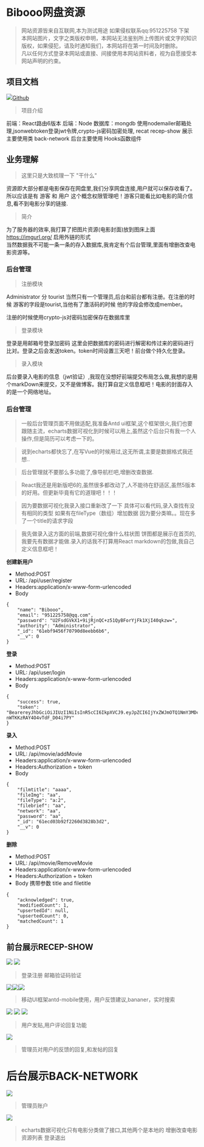# Bibooo网盘资源

> 网站资源皆来自互联网,本为测试用途 如果侵权联系qq:951225758 下架<br/>
> 本网站图片，文字之类版权申明，本网站无法鉴别所上传图片或文字的知识版权，如果侵犯，请及时通知我们，本网站将在第一时间及时删除。<br/>
> 凡以任何方式登录本网站或直接、间接使用本网站资料者，视为自愿接受本网站声明的约束。

## 项目文档
 <a href="https://github.com/alin25730"><img src="https://github.githubassets.com/images/icons/emoji/memo.png" class="emoji" >Github</a> 

> 项目介绍<br/>

前端：React路由6版本   后端：Node  数据库：mongdb 使用nodemailer邮箱处理,jsonwebtoken登录jwt令牌,crypto-js密码加密处理,
recat recep-show 展示主要使用类 back-network 后台主要使用 Hooks函数组件

## 业务理解

> 这里只是大致梳理一下 "干什么" 

资源即大部分都是电影保存在网盘里,我们分享网盘连接,用户就可以保存收看了。 所以应该是有 游客 和 用户 这个概念权限管理吧！游客只能看比如电影的简介信息,看不到电影分享的链接.

> 简介

为了服务器的效率,我打算了把图片资源(电影封面)放到图床上面 https://imgurl.org/ 启用外链的形式<br/>
当然数据我不可能一条一条的存入数据库,我肯定有个后台管理,里面有增删改查电影资源等。

### 后台管理

> 注册模块

Administrator 分 tourist  当然只有一个管理员,后台和前台都有注册。在注册的时候 游客的字段是tourist,当他有了激活码的时候 他的字段会修改成member。


注册的时候使用crypto-js对密码加密保存在数据库里

> 登录模块

登录是用邮箱号登录加密码 这里会把数据库的密码进行解密和传过来的密码进行比对。登录之后会发送token。token时间设置三天吧！前台做个持久化登录。

> 录入模块

后台要录入电影的信息（jwt验证）,我现在没想好前端提交布局怎么做,我想的是用个markDown来提交，又不是做博客。我打算自定义信息框吧！电影的封面存入的是一个网络地址。

### 后台管理

> 一般后台管理页面不用做适配,我准备Antd ui框架,这个框架很火,我们也要跟随主流，echarts数据可视化到时候可以用上,虽然这个后台只有我一个人操作,但是简历可以考虑一下的。

> 说到echarts都快忘了,在写Vue的时候用过,这无所谓,主要是数据格式我还想..

> 后台管理就不要那么多功能了,像导航栏吧,增删改查数据.

> React我还是用新版吧6的,虽然很多都改动了,人不能待在舒适区,虽然5版本的好用。但更新毕竟有它的道理吧！！！

> 因为要数据可视化我录入接口重新改了一下 具体可以看代码,录入查找有没有相同的类型 如果有在fileType（数组）增加数据 因为要分类嘛。。现在多了一个title的请求字段

> 我先做录入这方面的前端,数据可视化像什么柱状图 饼图都是展示在首页的,我要先有数据才能做.录入的话我不打算用React markdown的包做,我自己定义信息框吧！

<b>创建新用户</b>
* Method:POST
* URL: /api/user/register
* Headers:application/x-www-form-urlencoded
* Body
```
{
	"name": "Bibooo",
	"email": "951225758@qq.com",
	"password": "U2FsdGVkX1+9ijRjnQC+z51QyBForYjFk1XjI40qkzw=",
	"authority": "Administrator",
	"_id": "61ebf9456f70790d8eebb6b6",
	"__v": 0
}
```
<b>登录</b>

* Method:POST
* URL: /api/user/login
* Headers:application/x-www-form-urlencoded
* Body
```
{
	"success": true,
	"token": "BearereyJhbGciOiJIUzI1NiIsInR5cCI6IkpXVCJ9.eyJpZCI6IjYxZWJmOTQ1NmY3MDc5MGQ4ZWViYjZiNiIsIm5hbWUiOiJCaWJvb28iLCJhdXRob3JpdHkiOiJBZG1pbmlzdHJhdG9yIiwiaWF0IjoxNjQyODU2OTM4LCJleHAiOjE2NDI4NjU4MjZ9.spW9xshqVbZ8IrhMEZ-nWTKKzRAY4O4vTdF_D04i7PY"
}
```

<b>录入</b>

* Method:POST
* URL: /api/movie/addMovie
* Headers:application/x-www-form-urlencoded
* Headers:Authorization + token
* Body
```
{
	"filmtitle": "aaaa",
	"fileImg": "aa",
	"fileType": "a:2",
	"filebrief": "aa",
	"network": "aa",
	"password": "aa",
	"_id": "61ecd03b92f2260d3828b3d2",
	"__v": 0
}
```

<b>删除</b>

* Method:POST
* URL: /api/movie/RemoveMovie
* Headers:application/x-www-form-urlencoded
* Headers:Authorization + token
* Body 携带参数 title and filetitle
```
{
	"acknowledged": true,
	"modifiedCount": 1,
	"upsertedId": null,
	"upsertedCount": 0,
	"matchedCount": 1
}
```


## 前台展示RECEP-SHOW
<img src = 'https://s3.bmp.ovh/imgs/2022/02/38c863a46f645b65.png' />  <img src = 'https://s3.bmp.ovh/imgs/2022/02/d1482659a975cfe6.png' />

> 登录注册 邮箱验证码验证

<img src = 'https://s3.bmp.ovh/imgs/2022/02/88aa3d0d29bec33d.png' /><img src = 'https://s3.bmp.ovh/imgs/2022/02/9746797b4e8a584d.png' /><img src = 'https://s3.bmp.ovh/imgs/2022/02/9b29a8079181e36f.png' />

> 移动UI框架antd-mobile使用，用户反馈建议,bananer，实时搜索

<img src = 'https://s3.bmp.ovh/imgs/2022/02/8d95bf52518847ce.png' /> <img src = 'https://s3.bmp.ovh/imgs/2022/02/7808f0a68e9f2298.png' /> <img src = 'https://s3.bmp.ovh/imgs/2022/02/88d50d5fb8013d1f.png' />

> 用户发贴,用户评论回复功能

<img src = 'https://s3.bmp.ovh/imgs/2022/02/d3a075d84add4aa7.png' />

> 管理员对用户的反馈的回复,和发帖的回复

# 后台展示BACK-NETWORK

<img src = 'https://s3.bmp.ovh/imgs/2022/02/01d5fe7bb1f52a80.png' />

> 管理员账户

<img src = 'https://s3.bmp.ovh/imgs/2022/02/ed0388986f9a815c.png' />

> echarts数据可视化只有电影分类做了接口,其他两个是本地的
> 增删改查电影资源列表
> 登录退出



